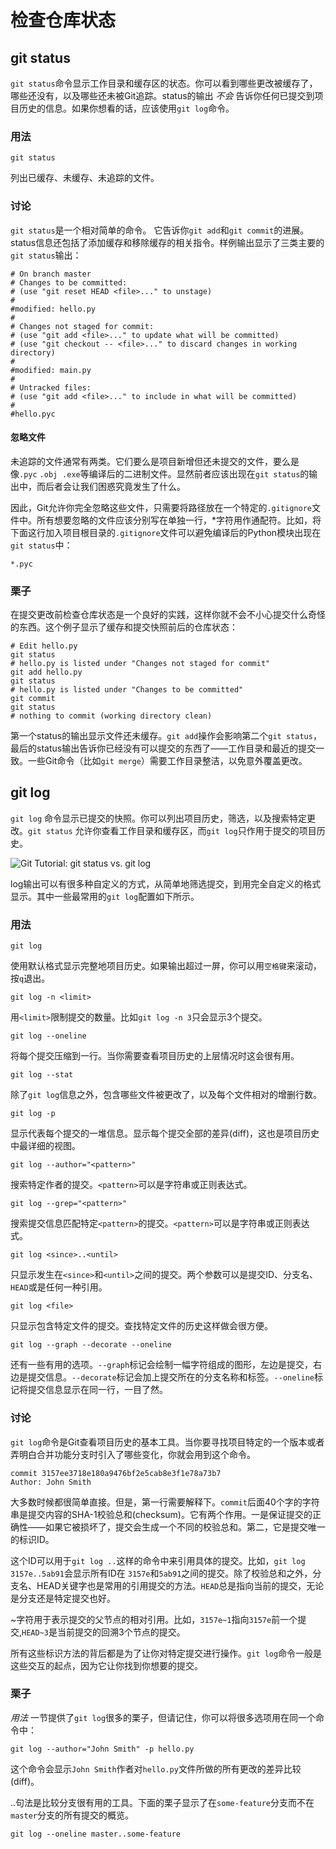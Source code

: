 # 检查仓库状态

## git status

`git status`命令显示工作目录和缓存区的状态。你可以看到哪些更改被缓存了，哪些还没有，以及哪些还未被Git追踪。status的输出 *不会* 告诉你任何已提交到项目历史的信息。如果你想看的话，应该使用`git log`命令。

### 用法

``` 
git status
```

列出已缓存、未缓存、未追踪的文件。

### 讨论

`git status`是一个相对简单的命令。 它告诉你`git add`和`git commit`的进展。status信息还包括了添加缓存和移除缓存的相关指令。样例输出显示了三类主要的`git status`输出：

``` 
# On branch master
# Changes to be committed:
# (use "git reset HEAD <file>..." to unstage)
#
#modified: hello.py
#
# Changes not staged for commit:
# (use "git add <file>..." to update what will be committed)
# (use "git checkout -- <file>..." to discard changes in working directory)
#
#modified: main.py
#
# Untracked files:
# (use "git add <file>..." to include in what will be committed)
#
#hello.pyc
```

#### 忽略文件

未追踪的文件通常有两类。它们要么是项目新增但还未提交的文件，要么是像`.pyc` `.obj`  `.exe`等编译后的二进制文件。显然前者应该出现在`git status`的输出中，而后者会让我们困惑究竟发生了什么。

因此，Git允许你完全忽略这些文件，只需要将路径放在一个特定的`.gitignore`文件中。所有想要忽略的文件应该分别写在单独一行，*字符用作通配符。比如，将下面这行加入项目根目录的`.gitignore`文件可以避免编译后的Python模块出现在`git status`中：

``` 
*.pyc
```

### 栗子

在提交更改前检查仓库状态是一个良好的实践，这样你就不会不小心提交什么奇怪的东西。这个例子显示了缓存和提交快照前后的仓库状态：

``` 
# Edit hello.py
git status
# hello.py is listed under "Changes not staged for commit"
git add hello.py
git status
# hello.py is listed under "Changes to be committed"
git commit
git status
# nothing to commit (working directory clean)
```

第一个status的输出显示文件还未缓存。`git add`操作会影响第二个`git status`，最后的status输出告诉你已经没有可以提交的东西了——工作目录和最近的提交一致。一些Git命令（比如`git merge`）需要工作目录整洁，以免意外覆盖更改。

## git log

`git log` 命令显示已提交的快照。你可以列出项目历史，筛选，以及搜索特定更改。`git status` 允许你查看工作目录和缓存区，而`git log`只作用于提交的项目历史。



![Git Tutorial: git status vs. git log](https://www.atlassian.com/git/images/tutorials/getting-started/inspecting-a-repository/01.svg)

log输出可以有很多种自定义的方式，从简单地筛选提交，到用完全自定义的格式显示。其中一些最常用的`git log`配置如下所示。

### 用法

``` 
git log
```

使用默认格式显示完整地项目历史。如果输出超过一屏，你可以用`空格键`来滚动，按`q`退出。

``` 
git log -n <limit>
```

用`<limit>`限制提交的数量。比如`git log -n 3`只会显示3个提交。

``` 
git log --oneline
```

将每个提交压缩到一行。当你需要查看项目历史的上层情况时这会很有用。

``` 
git log --stat
```

除了`git log`信息之外，包含哪些文件被更改了，以及每个文件相对的增删行数。

``` 
git log -p
```

显示代表每个提交的一堆信息。显示每个提交全部的差异(diff)，这也是项目历史中最详细的视图。

``` 
git log --author="<pattern>"
```

搜索特定作者的提交。`<pattern>`可以是字符串或正则表达式。

``` 
git log --grep="<pattern>"
```

搜索提交信息匹配特定`<pattern>`的提交。`<pattern>`可以是字符串或正则表达式。

``` 
git log <since>..<until>
```

只显示发生在`<since>`和`<until>`之间的提交。两个参数可以是提交ID、分支名、`HEAD`或是任何一种引用。

``` 
git log <file>
```

只显示包含特定文件的提交。查找特定文件的历史这样做会很方便。

``` 
git log --graph --decorate --oneline
```

还有一些有用的选项。`--graph`标记会绘制一幅字符组成的图形，左边是提交，右边是提交信息。`--decorate`标记会加上提交所在的分支名称和标签。`--oneline`标记将提交信息显示在同一行，一目了然。

### 讨论

`git log`命令是Git查看项目历史的基本工具。当你要寻找项目特定的一个版本或者弄明白合并功能分支时引入了哪些变化，你就会用到这个命令。

``` 
commit 3157ee3718e180a9476bf2e5cab8e3f1e78a73b7
Author: John Smith
```

大多数时候都很简单直接。但是，第一行需要解释下。`commit`后面40个字的字符串是提交内容的SHA-1校验总和(checksum)。它有两个作用。一是保证提交的正确性——如果它被损坏了，提交会生成一个不同的校验总和。第二，它是提交唯一的标识ID。

这个ID可以用于`git log ..`这样的命令中来引用具体的提交。比如，`git log 3157e..5ab91`会显示所有ID在 `3157e`和`5ab91`之间的提交。除了校验总和之外，分支名、HEAD关键字也是常用的引用提交的方法。`HEAD`总是指向当前的提交，无论是分支还是特定提交也好。

~字符用于表示提交的父节点的相对引用。比如，`3157e~1`指向`3157e`前一个提交,`HEAD~3`是当前提交的回溯3个节点的提交。

所有这些标识方法的背后都是为了让你对特定提交进行操作。`git log`命令一般是这些交互的起点，因为它让你找到你想要的提交。

### 栗子

*用法* 一节提供了`git log`很多的栗子，但请记住，你可以将很多选项用在同一个命令中：

``` 
git log --author="John Smith" -p hello.py
```

这个命令会显示`John Smith`作者对`hello.py`文件所做的所有更改的差异比较(diff)。

..句法是比较分支很有用的工具。下面的栗子显示了在`some-feature`分支而不在`master`分支的所有提交的概览。

``` 
git log --oneline master..some-feature
```
